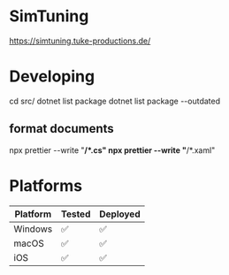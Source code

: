 # SimTuning

https://simtuning.tuke-productions.de/

# Developing

cd src/
dotnet list package
dotnet list package --outdated

## format documents

npx prettier --write "**/\*.cs"
npx prettier --write "**/\*.xaml"

# Platforms

| Platform | Tested | Deployed |
| -------- | ------ | -------- |
| Windows  | ✅     | ✅       |
| macOS    | ✅     | ✅       |
| iOS      | ✅     | ✅       |
